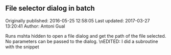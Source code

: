 ## File selector dialog in batch

Originally published: 2016-05-25 12:58:05
Last updated: 2017-03-27 13:20:41
Author: Antoni Gual

Runs mshta hidden to open a file dialog and get the path of the file selected. No parameters can be passed to the dialog.\nEDITED: I did a subroutine with the snippet